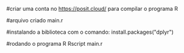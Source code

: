 #criar uma conta no https://posit.cloud/ para compilar o programa R

#arquivo criado main.r

#instalando a biblioteca com o comando:
install.packages("dplyr")

#rodando o programa R
Rscript main.r
